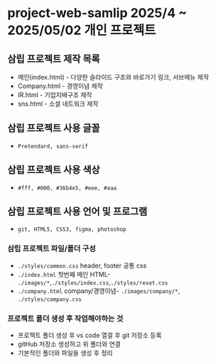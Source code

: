 # project-web-samlip 2025/4 ~ 2025/05/02 **개인 프로젝트**
## 삼립 프로젝트 제작 목록
* 메인(index.html) - 다양한 슬라이드 구조와 바로가기 링크, 서브메뉴 제작
* Company.html - 경영이념 제작
* IR.html - 기업지배구조 제작
* sns.html - 소셜 네트워크 제작
## 삼립 프로젝트 사용 글꼴
* `Pretendard, sans-serif`
## 삼립 프로젝트 사용 색상
* `#fff, #000, #36b4e5, #eee, #aaa`
## 삼립 프로젝트 사용 언어 및 프로그램
* `git, HTML5, CSS3, figma, photoshop`
### 삼립 프로젝트 파일/폴더 구성
* `./styles/common.css` header, footer 공통 css
* `./index.html` 첫번째 메인 HTML- `./images/*`,`./styles/index.css`,`./styles/reset.css`
* `./company.html` company/경영이념- `./images/company/*`, `./styles/company.css`
### 프로젝트 폴더 생성 후 작업해야하는 것
* 프로젝트 폴더 생성 후 vs code 열결 후 git 저장소 등록
* gitHub 저장소 생성하고 위 폴더와 연결
* 기본적인 폴더와 파일들 생성 후 정리